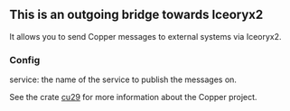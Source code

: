 ## This is an outgoing bridge towards Iceoryx2

It allows you to send Copper messages to external systems via Iceoryx2.

### Config

service: the name of the service to publish the messages on.

See the crate [cu29](https://crates.io/crates/cu29) for more information about the Copper project.
